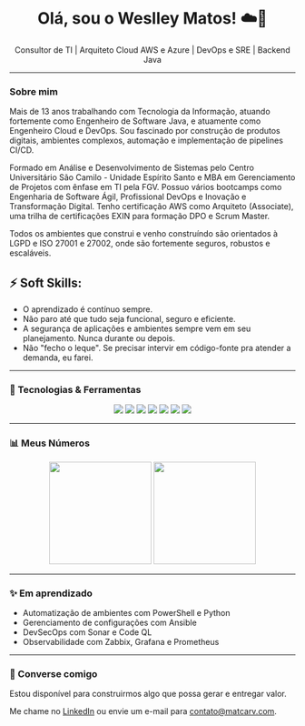<h1 align="center">Olá, sou o Weslley Matos! ☁️🚀</h1></p>

<p align="center">
  Consultor de TI | Arquiteto Cloud AWS e Azure | DevOps e SRE | Backend Java
</p>

---

### Sobre mim

Mais de 13 anos trabalhando com Tecnologia da Informação, atuando fortemente como Engenheiro de Software Java, e atuamente como Engenheiro Cloud e DevOps. Sou fascinado por construção de produtos digitais, ambientes complexos, automação e implementação de pipelines CI/CD. 

Formado em Análise e Desenvolvimento de Sistemas pelo Centro Universitário São Camilo - Unidade Espírito Santo e MBA em Gerenciamento de Projetos com ênfase em TI pela FGV. Possuo vários bootcamps como Engenharia de Software Ágil, Profissional DevOps e Inovação e Transformação Digital. Tenho certificação AWS como Arquiteto (Associate), uma trilha de certificações EXIN para formação DPO e Scrum Master.

Todos os ambientes que construi e venho construíndo são orientados à LGPD e ISO 27001 e 27002, onde são fortemente seguros, robustos e escaláveis.

## ⚡ Soft Skills:
- O aprendizado é contínuo sempre.
- Não paro até que tudo seja funcional, seguro e eficiente.
- A segurança de aplicações e ambientes sempre vem em seu planejamento. Nunca durante ou depois.
- Não "fecho o leque". Se precisar intervir em código-fonte pra atender a demanda, eu farei.

---

### 🚀 Tecnologias & Ferramentas

<div align="center">
  <img src="https://img.shields.io/badge/AWS-FF9900?style=for-the-badge&logo=amazonaws&logoColor=white"/>
  <img src="https://img.shields.io/badge/Azure-0078D4?style=for-the-badge&logo=azure&logoColor=white"/>
  <img src="https://img.shields.io/badge/Terraform-623CE4?style=for-the-badge&logo=terraform&logoColor=white"/>
  <img src="https://img.shields.io/badge/Kubernetes-326CE5?style=for-the-badge&logo=kubernetes&logoColor=white"/>  
  <img src="https://img.shields.io/badge/Docker-2496ED?style=for-the-badge&logo=docker&logoColor=white"/>  
  <img src="https://img.shields.io/badge/Java-E76F00?style=for-the-badge&logo=java&logoColor=white"/>  
  <img src="https://img.shields.io/badge/Boot-6DB33F?style=for-the-badge&logo=springboot&logoColor=white"/>  
</div>

---

### :bar_chart: Meus Números

<div align="center">
  <img height="180em" src="https://github-readme-stats.vercel.app/api?username=matcarv&show_icons=true&theme=tokyonight&hide_border=true"/>
  <img height="180em" src="https://github-readme-stats.vercel.app/api/top-langs/?username=matcarv&layout=compact&theme=tokyonight&hide_border=true"/>
</div>

---

### :sparkles: Em aprendizado

- Automatização de ambientes com PowerShell e Python
- Gerenciamento de configurações com Ansible
- DevSecOps com Sonar e Code QL
- Observabilidade com Zabbix, Grafana e Prometheus

---

### :handshake: Converse comigo

Estou disponível para construirmos algo que possa gerar e entregar valor.

Me chame no [LinkedIn](https://www.linkedin.com/in/matcarv/) ou envie um e-mail para contato@matcarv.com.
